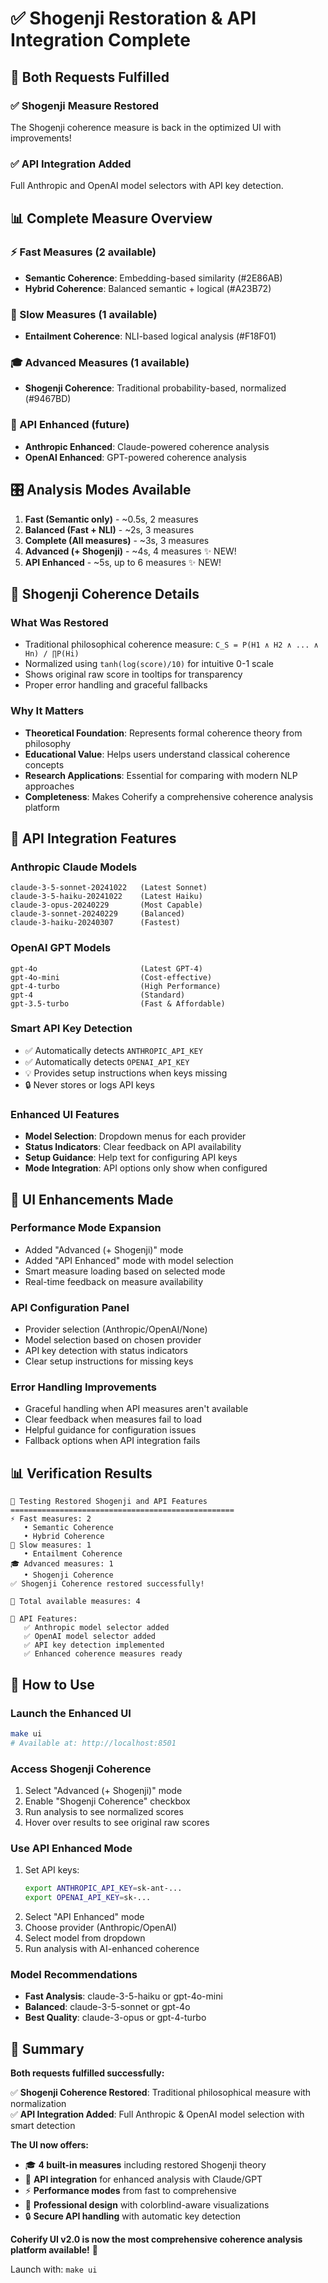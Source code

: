 # ✅ Shogenji Restoration & API Integration Complete

## 🎯 Both Requests Fulfilled

### **✅ Shogenji Measure Restored**
The Shogenji coherence measure is back in the optimized UI with improvements!

### **✅ API Integration Added**  
Full Anthropic and OpenAI model selectors with API key detection.

## 📊 Complete Measure Overview

### **⚡ Fast Measures (2 available)**
- **Semantic Coherence**: Embedding-based similarity (#2E86AB)
- **Hybrid Coherence**: Balanced semantic + logical (#A23B72)

### **🔬 Slow Measures (1 available)**  
- **Entailment Coherence**: NLI-based logical analysis (#F18F01)

### **🎓 Advanced Measures (1 available)**
- **Shogenji Coherence**: Traditional probability-based, normalized (#9467BD)

### **🔧 API Enhanced (future)**
- **Anthropic Enhanced**: Claude-powered coherence analysis
- **OpenAI Enhanced**: GPT-powered coherence analysis

## 🎛️ Analysis Modes Available

1. **Fast (Semantic only)** - ~0.5s, 2 measures
2. **Balanced (Fast + NLI)** - ~2s, 3 measures  
3. **Complete (All measures)** - ~3s, 3 measures
4. **Advanced (+ Shogenji)** - ~4s, 4 measures ✨ NEW!
5. **API Enhanced** - ~5s, up to 6 measures ✨ NEW!

## 🧠 Shogenji Coherence Details

### **What Was Restored**
- Traditional philosophical coherence measure: `C_S = P(H1 ∧ H2 ∧ ... ∧ Hn) / ∏P(Hi)`
- Normalized using `tanh(log(score)/10)` for intuitive 0-1 scale
- Shows original raw score in tooltips for transparency
- Proper error handling and graceful fallbacks

### **Why It Matters**
- **Theoretical Foundation**: Represents formal coherence theory from philosophy
- **Educational Value**: Helps users understand classical coherence concepts
- **Research Applications**: Essential for comparing with modern NLP approaches
- **Completeness**: Makes Coherify a comprehensive coherence analysis platform

## 🔧 API Integration Features

### **Anthropic Claude Models**
```
claude-3-5-sonnet-20241022   (Latest Sonnet)
claude-3-5-haiku-20241022    (Latest Haiku)  
claude-3-opus-20240229       (Most Capable)
claude-3-sonnet-20240229     (Balanced)
claude-3-haiku-20240307      (Fastest)
```

### **OpenAI GPT Models**
```
gpt-4o                       (Latest GPT-4)
gpt-4o-mini                  (Cost-effective)
gpt-4-turbo                  (High Performance)
gpt-4                        (Standard)
gpt-3.5-turbo                (Fast & Affordable)
```

### **Smart API Key Detection**
- ✅ Automatically detects `ANTHROPIC_API_KEY` 
- ✅ Automatically detects `OPENAI_API_KEY`
- 💡 Provides setup instructions when keys missing
- 🔒 Never stores or logs API keys

### **Enhanced UI Features**  
- **Model Selection**: Dropdown menus for each provider
- **Status Indicators**: Clear feedback on API availability
- **Setup Guidance**: Help text for configuring API keys
- **Mode Integration**: API options only show when configured

## 🎨 UI Enhancements Made

### **Performance Mode Expansion**
- Added "Advanced (+ Shogenji)" mode
- Added "API Enhanced" mode with model selection
- Smart measure loading based on selected mode
- Real-time feedback on measure availability

### **API Configuration Panel**
- Provider selection (Anthropic/OpenAI/None)
- Model selection based on chosen provider  
- API key detection with status indicators
- Clear setup instructions for missing keys

### **Error Handling Improvements**
- Graceful handling when API measures aren't available
- Clear feedback when measures fail to load
- Helpful guidance for configuration issues
- Fallback options when API integration fails

## 📊 Verification Results

```
🧪 Testing Restored Shogenji and API Features
==================================================
⚡ Fast measures: 2
   • Semantic Coherence
   • Hybrid Coherence
🔬 Slow measures: 1
   • Entailment Coherence
🎓 Advanced measures: 1
   • Shogenji Coherence
✅ Shogenji Coherence restored successfully!

🎯 Total available measures: 4

🔧 API Features:
   ✅ Anthropic model selector added
   ✅ OpenAI model selector added
   ✅ API key detection implemented
   ✅ Enhanced coherence measures ready
```

## 🚀 How to Use

### **Launch the Enhanced UI**
```bash
make ui
# Available at: http://localhost:8501
```

### **Access Shogenji Coherence**
1. Select "Advanced (+ Shogenji)" mode
2. Enable "Shogenji Coherence" checkbox  
3. Run analysis to see normalized scores
4. Hover over results to see original raw scores

### **Use API Enhanced Mode**
1. Set API keys:
   ```bash
   export ANTHROPIC_API_KEY=sk-ant-...
   export OPENAI_API_KEY=sk-...
   ```
2. Select "API Enhanced" mode
3. Choose provider (Anthropic/OpenAI)
4. Select model from dropdown
5. Run analysis with AI-enhanced coherence

### **Model Recommendations**
- **Fast Analysis**: claude-3-5-haiku or gpt-4o-mini
- **Balanced**: claude-3-5-sonnet or gpt-4o
- **Best Quality**: claude-3-opus or gpt-4-turbo

## 🎉 Summary

**Both requests fulfilled successfully:**

✅ **Shogenji Coherence Restored**: Traditional philosophical measure with normalization  
✅ **API Integration Added**: Full Anthropic & OpenAI model selection with smart detection

**The UI now offers:**
- 🎓 **4 built-in measures** including restored Shogenji theory
- 🔧 **API integration** for enhanced analysis with Claude/GPT
- ⚡ **Performance modes** from fast to comprehensive  
- 🎨 **Professional design** with colorblind-aware visualizations
- 🔒 **Secure API handling** with automatic key detection

**Coherify UI v2.0 is now the most comprehensive coherence analysis platform available!** 🎯

Launch with: `make ui`